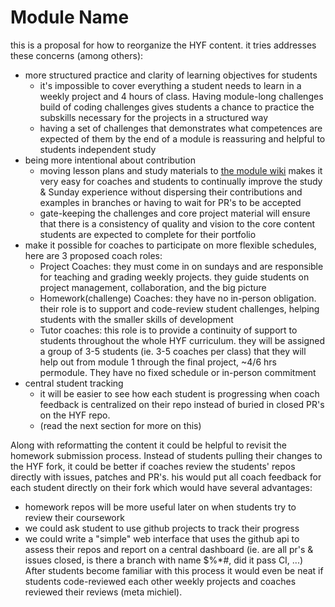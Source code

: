 # Module Name

this is a proposal for how to reorganize the HYF content.  it tries addresses these concerns (among others):
* more structured practice and clarity of learning objectives for students
    * it's impossible to cover everything a student needs to learn in a weekly project and 4 hours of class.  Having module-long challenges build of coding challenges gives students a chance to practice the subskills necessary for the projects in a structured way
    * having a set of challenges that demonstrates what competences are expected of them by the end of a module is reassuring and helpful to students independent study
* being more intentional about contribution
    * moving lesson plans and study materials to [the module wiki](https://github.com/be-hacking-hyf/demo-repo/wiki) makes it very easy for coaches and students to continually improve the study & Sunday experience without dispersing their contributions and examples in branches or having to wait for PR's to be accepted
    * gate-keeping the challenges and core project material will ensure that there is a consistency of quality and vision to the core content students are expected to complete for their portfolio
* make it possible for coaches to participate on more flexible schedules, here are 3 proposed coach roles:
    * Project Coaches: they must come in on sundays and are responsible for teaching and grading weekly projects.  they guide students on project management, collaboration, and the big picture
    * Homework(challenge) Coaches: they have no in-person obligation.  their role is to support and code-review student challenges, helping students with the smaller skills of development
    * Tutor coaches: this role is to provide a continuity of support to students throughout the whole HYF curriculum.  they will be assigned a group of 3-5 students (ie. 3-5 coaches per class) that they will help out from module 1 through the final project, ~4/6 hrs permodule.  They have no fixed schedule or in-person commitment 
* central student tracking 
    * it will be easier to see how each student is progressing when coach feedback is centralized on their repo instead of buried in closed PR's on the HYF repo.  
    * (read the next section for more on this)


Along with reformatting the content it could be helpful to revisit the homework submission process.  Instead of students pulling their changes to the HYF fork, it could be better if coaches review the students' repos directly with issues, patches and PR's.  his would put all coach feedback for each student directly on their fork which would have several advantages:
* homework repos will be more useful later on when students try to review their coursework
* we could ask student to use github projects to track their progress
* we could write a "simple" web interface that uses the github api to assess their repos and report on a central dashboard (ie. are all pr's & issues closed, is there a branch with name $%*#, did it pass CI, ...)
After students become familiar with this process it would even be neat if students code-reviewed each other weekly projects and coaches reviewed their reviews (meta michiel).


